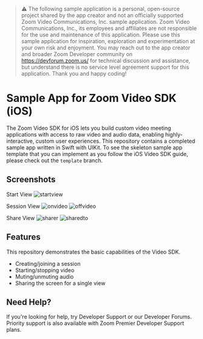 > :warning: The following sample application is a personal, open-source project shared by the app creator and not an officially supported Zoom Video Communications, Inc. sample application. Zoom Video Communications, Inc., its employees and affiliates are not responsible for the use and maintenance of this application. Please use this sample application for inspiration, exploration and experimentation at your own risk and enjoyment. You may reach out to the app creator and broader Zoom Developer community on https://devforum.zoom.us/ for technical discussion and assistance, but understand there is no service level agreement support for this application. Thank you and happy coding!

# Sample App for Zoom Video SDK (iOS)

The Zoom Video SDK for iOS lets you build custom video meeting applications with access to raw video and audio data, enabling highly-interactive, custom user experiences. This repository contains a completed sample app written in Swift with UIKit. To see the skeleton sample app template that you can implement as you follow the iOS Video SDK guide, please check out the `template` branch.

## Screenshots

Start View
![startview](https://github.com/user-attachments/assets/c8f0ca9b-3113-4e13-822d-9c2689fbf4c5)

Session View
![onvideo](https://github.com/user-attachments/assets/5b2f3746-e3f7-4223-96f7-9b78f66a9c8d)
![offvideo](https://github.com/user-attachments/assets/625851cc-5e9f-4c28-8b42-14fe71b2244f)

Share View
![sharer](https://github.com/user-attachments/assets/9b4c63fc-67f4-400e-ae96-29702a0e64f6)
![sharedto](https://github.com/user-attachments/assets/af642226-b4f9-4f94-87c6-28cdd7532812)

## Features
This repository demonstrates the basic capabilities of the Video SDK.
- Creating/joining a session
- Starting/stopping video
- Muting/unmuting audio
- Sharing the screen for a single view

## Need Help?
If you're looking for help, try Developer Support or our Developer Forums. Priority support is also available with Zoom Premier Developer Support plans.
